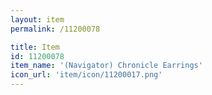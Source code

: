 ```yaml
---
layout: item
permalink: /11200078

title: Item
id: 11200078
item_name: '(Navigator) Chronicle Earrings'
icon_url: 'item/icon/11200017.png'
---
```

